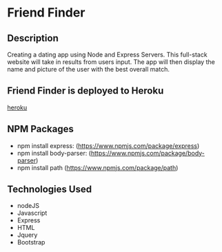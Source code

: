 # Friend Finder

## Description

Creating a dating app using Node and Express Servers. This full-stack website will take in results from users input. The app will then display the name and picture of the user with the best overall match.

## Friend Finder is deployed to Heroku
  
  [heroku](https://blooming-sands-90027.herokuapp.com/)

## NPM Packages

  * npm install express: (https://www.npmjs.com/package/express)
  * npm install body-parser: (https://www.npmjs.com/package/body-parser)
  * npm install path (https://www.npmjs.com/package/path)

## Technologies Used

  * nodeJS
  * Javascript
  * Express
  * HTML
  * Jquery
  * Bootstrap

